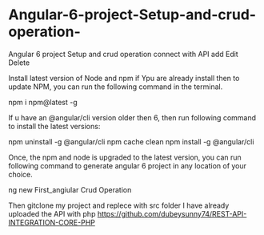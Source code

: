 # Angular-6-project-Setup-and-crud-operation-
Angular 6 project Setup and crud operation  connect with API add Edit Delete 

Install latest version of Node and npm
if Ypu are already install then to update NPM, you can run the following command in the terminal.

npm i npm@latest -g


If u have an @angular/cli version older then 6, then run following command to install the latest versions:

npm uninstall -g @angular/cli
npm cache clean
npm install -g @angular/cli

Once, the npm and node is upgraded to the latest version, you can run following command to generate angular 6 project in any location of your choice.


ng new First_angiular Crud Operation 

Then gitclone my project and replece with src folder I have already uploaded the API with php
https://github.com/dubeysunny74/REST-API-INTEGRATION-CORE-PHP

